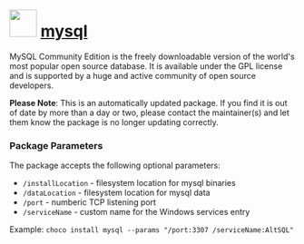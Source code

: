 # <img src="https://cdn.jsdelivr.net/gh/mkevenaar/chocolatey-packages@4d4a3bbed8b6b77e184e64522d9cd3247017391e/icons/mysql.png" width="48" height="48"/> [mysql](https://chocolatey.org/packages/mysql)

MySQL Community Edition is the freely downloadable version of the world's most popular open source database. It is available under the GPL license and is supported by a huge and active community of open source developers.

**Please Note**: This is an automatically updated package. If you find it is
out of date by more than a day or two, please contact the maintainer(s) and
let them know the package is no longer updating correctly.

### Package Parameters
The package accepts the following optional parameters:
* `/installLocation` - filesystem location for mysql binaries
* `/dataLocation` - filesystem location for mysql data
* `/port` - numberic TCP listening port
* `/serviceName` - custom name for the Windows services entry

Example: `choco install mysql --params "/port:3307 /serviceName:AltSQL"`
